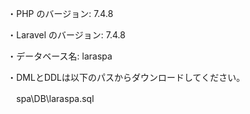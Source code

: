 ・PHP のバージョン: 7.4.8

・Laravel のバージョン: 7.4.8

・データベース名: laraspa

・DMLとDDLは以下のパスからダウンロードしてください。

　spa\DB\laraspa.sql
